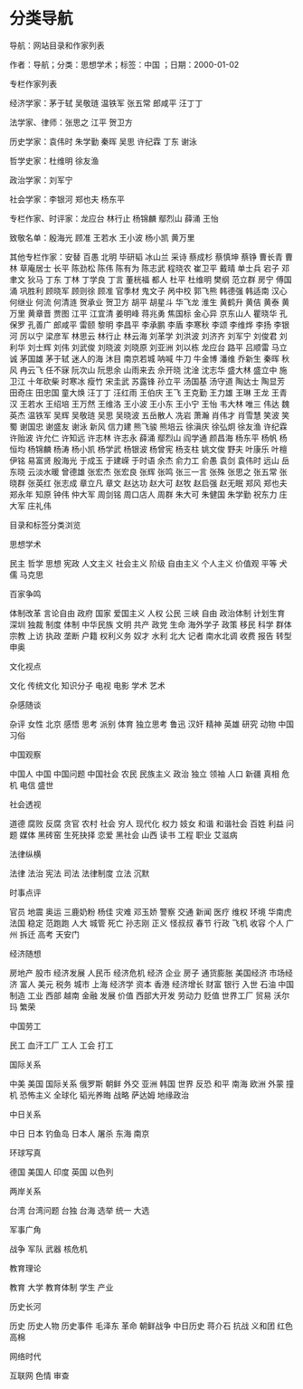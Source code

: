 # 分类导航    
    
导航：网站目录和作家列表    
作者：导航；分类：思想学术；标签：中国 ；日期：2000-01-02    
专栏作家列表    
经济学家：茅于轼 吴敬琏 温铁军 张五常 郎咸平 汪丁丁    
法学家、律师：张思之 江平 贺卫方    
历史学家：袁伟时 朱学勤 秦晖 吴思 许纪霖 丁东 谢泳    
哲学史家：杜维明 徐友渔    
政治学家：刘军宁    
社会学家：李银河 郑也夫 杨东平    
专栏作家、时评家：龙应台 林行止 杨锦麟 鄢烈山 薛涌 王怡    
致敬名单：殷海光 顾准 王若水 王小波 杨小凯 黄万里    
其他专栏作家：安替 百愚 北明 毕研韬 冰山兰 采诗 蔡成杉 蔡慎坤 蔡铮 曹长青 曹林 草庵居士 长平 陈劲松 陈伟 陈有为 陈志武 程晓农 崔卫平 戴晴 单士兵 宕子 邓聿文 狄马 丁东 丁林 丁学良 丁言 董桄福 都人 杜平 杜维明 樊纲 范立群 房宁 傅国涌 巩胜利 顾晓军 顾则徐 顾准 官季材 鬼文子 呙中校 郭飞熊 韩德强 韩适南 汉心 何继业 何流 何清涟 贺承业 贺卫方 胡平 胡星斗 华飞龙 淮生 黄鹤升 黄佶 黄泰 黄万里 黄章晋 贾图 江平 江宜清 姜明峰 蒋兆勇 焦国标 金心异 京东山人 瞿晓华 孔保罗 孔善广 郎咸平 雷颐 黎明 李昌平 李承鹏 李盾 李寒秋 李颂 李维烨 李扬 李银河 厉以宁 梁彦军 林思云 林行止 林云海 刘革学 刘洪波 刘济齐 刘军宁 刘俊君 刘利华 刘士辉 刘伟 刘武俊 刘晓波 刘晓原 刘亚洲 刘以栋 龙应台 路平 吕顺雷 马立诚 茅国雄 茅于轼 迷人的海 沐目 南京若城 呐喊 牛刀 牛金博 潘维 乔新生 秦晖 秋风 冉云飞 任不寐 阮次山 阮思余 山雨来去 佘开晓 沈淦 沈志华 盛大林 盛立中 施卫江 十年砍柴 时寒冰 瘦竹 宋圭武 苏露锋 孙立平 汤国基 汤守道 陶达士 陶显芳 田奇庄 田忠国 童大焕 汪丁丁 汪红雨 王伯庆 王飞 王克勤 王力雄 王琳 王龙 王青汉 王若水 王绍培 王万然 王维洛 王小波 王小东 王小宁 王怡 韦大林 唯三 伟达 魏英杰 温铁军 吴辉 吴敬琏 吴思 吴晓波 五岳散人 冼岩 萧瀚 肖伟才 肖雪慧 笑波 笑蜀 谢国忠 谢盛友 谢泳 新风 信力建 熊飞骏 熊培云 徐滇庆 徐弘炯 徐友渔 许纪霖 许贻波 许允仁 许知远 许志林 许志永 薛涌 鄢烈山 阎学通 颜昌海 杨东平 杨帆 杨恒均 杨锦麟 杨涛 杨小凯 杨学武 杨银波 杨曾宪 杨支柱 姚文俊 野夫 叶康乐 叶檀 伊铭 易富贤 殷海光 于成玉 于建嵘 于时语 余杰 俞力工 俞愚 袁剑 袁伟时 远山 岳东晓 云淡水暖 曾德雄 张宏杰 张宏良 张辉 张鸣 张三一言 张殊 张思之 张五常 张晓群 张英红 张志成 章立凡 章文 赵达功 赵大可 赵牧 赵启强 赵无眠 郑风 郑也夫 郑永年 知原 钟伟 仲大军 周剑铭 周口店人 周群 朱大可 朱健国 朱学勤 祝东力 庄大军 庄礼伟    
目录和标签分类浏览    
思想学术    
民主 哲学 思想 宪政 人文主义 社会主义 阶级 自由主义 个人主义 价值观 平等 犬儒 马克思    
百家争鸣    
体制改革 言论自由 政府 国家 爱国主义 人权 公民 三峡 自由 政治体制 计划生育 深圳 独裁 制度 体制 中华民族 文明 共产 政党 生命 海外学子 政策 移民 科学 群体 宗教 上访 执政 垄断 户籍 权利义务 奴才 水利 北大 记者 南水北调 收费 报告 转型 申奥    
文化视点    
文化 传统文化 知识分子 电视 电影 学术 艺术    
杂感随谈    
杂评 女性 北京 感悟 思考 派别 体育 独立思考 鲁迅 汉奸 精神 英雄 研究 动物 中国习俗    
中国观察    
中国人 中国 中国问题 中国社会 农民 民族主义 政治 独立 领袖 人口 新疆 真相 危机 电信 盛世    
社会透视    
道德 腐败 反腐 贪官 农村 社会 穷人 现代化 权力 妓女 和谐 和谐社会 百姓 利益 问题 媒体 黑砖窑 生死抉择 恋爱 黑社会 山西 读书 工程 职业 艾滋病    
法律纵横    
法律 法治 宪法 司法 法律制度 立法 沉默    
时事点评    
官员 地震 奥运 三鹿奶粉 杨佳 灾难 邓玉娇 警察 交通 新闻 医疗 维权 环境 华南虎 法国 稳定 范跑跑 人大 城管 死亡 孙志刚 正义 怪叔叔 春节 行政 飞机 收容 个人 广州 拆迁 高考 天安门    
经济随想    
房地产 股市 经济发展 人民币 经济危机 经济 企业 房子 通货膨胀 美国经济 市场经济 富人 美元 税务 城市 上海 经济学 资本 香港 经济增长 财富 银行 入世 石油 中国制造 工业 西部 越南 金融 发展 价值 西部大开发 劳动力 贬值 世界工厂 贸易 沃尔玛 繁荣    
中国劳工    
民工 血汗工厂 工人 工会 打工    
国际关系    
中美 美国 国际关系 俄罗斯 朝鲜 外交 亚洲 韩国 世界 反恐 和平 南海 欧洲 外蒙 撞机 恐怖主义 全球化 韬光养晦 战略 萨达姆 地缘政治    
中日关系    
中日 日本 钓鱼岛 日本人 屠杀 东海 南京    
环球写真    
德国 美国人 印度 英国 以色列    
两岸关系    
台湾 台湾问题 台独 台海 选举 统一 大选    
军事广角    
战争 军队 武器 核危机    
教育理论    
教育 大学 教育体制 学生 产业    
历史长河    
历史 历史人物 历史事件 毛泽东 革命 朝鲜战争 中日历史 蒋介石 抗战 义和团 红色高棉    
网络时代    
互联网 色情 审查